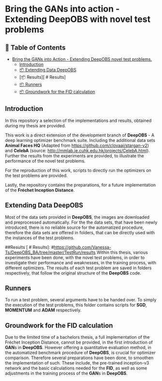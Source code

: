 # Bring the GANs into action - Extending DeepOBS with novel test problems

## 📇 Table of Contents


- [Bring the GANs into Action - Extending DeepOBS novel test problems.](#https://github.com/Vanessa-Ts/DeepOBS_BA)
  - [ Introduction][ # Introduction]
  - [📦 Extending Data DeepOBS][ # Extending Data DeepOBS]
  - [📦 Results][ # Results]
  - [📦 Runners][ # Runners]
  - [📦 Groundwork for the FID calculation][ # GroundworkFID]

## Introduction
[ # Introduction]: #Introduction
In this repository a selection of the implementations and results, obtained during my thesis are provided.

This work is a direct extension of the development branch of **DeepOBS** - A deep learning optimizer benchmark suite.
Including the additional data sets **Animal Faces HQ** (Adapted from https://github.com/clovaai/stargan-v2) and **CelebA** (source: http://mmlab.ie.cuhk.edu.hk/projects/CelebA.html).
Further the results from the experiments are provided, to illustrate the performance of the novel test problems.

For the reproduction of this work, scripts to directly run the optimizers on the test problems are provided.

Lastly, the repository contains the preparations, for a future implementation of the **Fréchet Inception Distance**.

## Extending Data DeepOBS
[ # Extending Data DeepOBS]: #https://github.com/Vanessa-Ts/DeepOBS_BA/tree/master/TestRun/data_deepobs
Most of the data sets provided in **DeepOBS**, the images are downloaded and preprocessed automatically.
For the the data sets, that have been newly introduced, there is no reliable source for the automatized procedure, 
therefore the data sets are offered in folders, that can be directly used with the instances of the test problems.


##Results
[ # Results]: #https://github.com/Vanessa-Ts/DeepOBS_BA/tree/master/TestRun/results
Within this thesis, various experiments have been done, with the novel test problems, 
in order to investigate their performance and weaknesses, in the training process, with different optimizers.
The results of each test problem are saved in folders respectively, 
that follow the original structure of the **DeepOBS** code.


## Runners
[ # Runners]: #Runners
To run a test problem, several arguments have to be handed over. 
To simply the execution of the test problems, 
this folder contains scripts for **SGD**, **MOMENTUM** and **ADAM** respectively.



## Groundwork for the FID calculation
[ # GroundworkFID]: #https://github.com/Vanessa-Ts/DeepOBS_BA/tree/master/TestRun/calculate_FID
Due to the limited time of a bachelors thesis,
a full implementation of the Fréchet Inception Distance, cannot be provided,
in the first introduction of **GAN**s in **DeepOBS**.
However offering a quantitative evaluation method, in the automatized benchmark procedure of **DeepOBS**, is crucial for optimizer comparison.
Therefore several preparations have been done, to smoothen the implementation of such.
These include, the pre-trained inception-v3 network and the basic calculations needed for the **FID**,
as well as some adjustments in the training process of the **GAN**s in **DeepOBS**.
